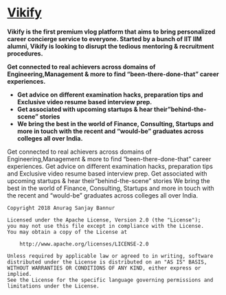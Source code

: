 # [Vikify](http://vikify.in/)

**Vikify is the first premium vlog platform that aims to bring personalized career concierge service to everyone. Started by a bunch of IIT IIM alumni, Vikify is looking to disrupt the tedious mentoring & recruitment procedures.**

**Get connected to real achievers across domains of Engineering,Management & more to find “been-there-done-that” career experiences.**
- **Get advice on different examination hacks, preparation tips and Exclusive video resume based interview prep.**
- **Get associated with upcoming startups & hear their”behind-the-scene” stories**
- **We bring the best in the world of Finance, Consulting, Startups and more in touch with the recent and “would-be” graduates across colleges all over India.**



Get connected to real achievers across domains of Engineering,Management & more to find “been-there-done-that” career experiences.
Get advice on different examination hacks, preparation tips and Exclusive video resume based interview prep.
Get associated with upcoming startups & hear their”behind-the-scene” stories
We bring the best in the world of Finance, Consulting, Startups and more in touch with the recent and “would-be” graduates across colleges all over India.

```
Copyright 2018 Anurag Sanjay Bannur

Licensed under the Apache License, Version 2.0 (the "License");
you may not use this file except in compliance with the License.
You may obtain a copy of the License at

    http://www.apache.org/licenses/LICENSE-2.0

Unless required by applicable law or agreed to in writing, software
distributed under the License is distributed on an "AS IS" BASIS,
WITHOUT WARRANTIES OR CONDITIONS OF ANY KIND, either express or implied.
See the License for the specific language governing permissions and
limitations under the License.

```
